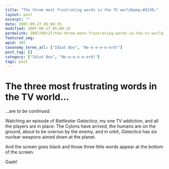 ```yaml
---
title: "The three most frustrating words in the TV world&amp;#8230;"
layout: post
excerpt: ""
date: 2007-09-27 05:00:15
modified: 2007-09-27 05:00:15
permalink: 2007/09/27/the-three-most-frustrating-words-in-the-tv-world/index.html
featured_img: 
wpid: 392
taxonomy_terms_all: ["Idiot Box", "Ne-e-e-e-e-erd!"]
post_tag: []
category: ["Idiot Box", "Ne-e-e-e-e-erd!"]
tags: post
---
```


# The three most frustrating words in the TV world&#8230;

…are *to be continued*.

Watching an episode of *Battlestar Galactica*, my one TV addiction, and all the players are in place: The Cylons have arrived, the humans are on the ground, about to be overrun by the enemy, and in orbit, *Galactica* has six nuclear weapons aimed down at the planet.

And the screen goes black and those three little words appear at the bottom of the screen.

Gaah!